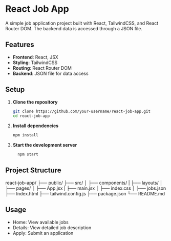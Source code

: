 # React Job App

A simple job application project built with React, TailwindCSS, and React Router DOM. The backend data is accessed through a JSON file.

## Features

- **Frontend**: React, JSX
- **Styling**: TailwindCSS
- **Routing**: React Router DOM
- **Backend**: JSON file for data access

## Setup

1. **Clone the repository**
   ```bash
   git clone https://github.com/your-username/react-job-app.git
   cd react-job-app
2. **Install dependencies**
   ```bash
   npm install
3. **Start the development server**
   ```bash
     npm start

## Project Structure
react-job-app/
├── public/
├── src/
│   ├── components/
|   ├── layouts/
│   ├── pages/
│   ├── App.jsx
|   ├── main.jsx
│   ├── index.css
│   ├── jobs.json
├── Index.html
├── tailwind.config.js
├── package.json
└── README.md

## Usage
- Home: View available jobs
- Details: View detailed job description
- Apply: Submit an application
